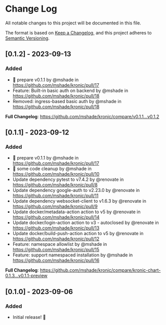 # Change Log

All notable changes to this project will be documented in this file.

The format is based on [Keep a Changelog](https://keepachangelog.com/en/1.1.0/),
and this project adheres to [Semantic Versioning](https://semver.org/spec/v2.0.0.html).

## [0.1.2] - 2023-09-13

### Added

* :rocket: prepare v0.1.1 by @mshade in https://github.com/mshade/kronic/pull/17
* Feature: Built-in basic auth on backend by @mshade in https://github.com/mshade/kronic/pull/18
* Removed: ingress-based basic auth by @mshade in https://github.com/mshade/kronic/pull/18


**Full Changelog**: https://github.com/mshade/kronic/compare/v0.1.1...v0.1.2

## [0.1.1] - 2023-09-12

### Added

* :rocket: prepare v0.1.1 by @mshade in https://github.com/mshade/kronic/pull/17
* :art: some code cleanup by @mshade in https://github.com/mshade/kronic/pull/10
* Update dependency pytest to v7.4.2 by @renovate in https://github.com/mshade/kronic/pull/8
* Update dependency google-auth to v2.23.0 by @renovate in https://github.com/mshade/kronic/pull/11
* Update dependency websocket-client to v1.6.3 by @renovate in https://github.com/mshade/kronic/pull/9
* Update docker/metadata-action action to v5 by @renovate in https://github.com/mshade/kronic/pull/14
* Update docker/login-action action to v3 - autoclosed by @renovate in https://github.com/mshade/kronic/pull/13
* Update docker/build-push-action action to v5 by @renovate in https://github.com/mshade/kronic/pull/12
* Feature: namespace allowlist by @mshade in https://github.com/mshade/kronic/pull/15
* Feature: support namespaced installation by @mshade in https://github.com/mshade/kronic/pull/16


**Full Changelog**: https://github.com/mshade/kronic/compare/kronic-chart-0.1.3...v0.1.1-preview

## [0.1.0] - 2023-09-06

### Added

- Initial release! :tada:
